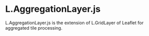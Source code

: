 # L.AggregationLayer.js
L.AggregationLayer.js is the extension of L.GridLayer of Leaflet for aggregated tile processing.
